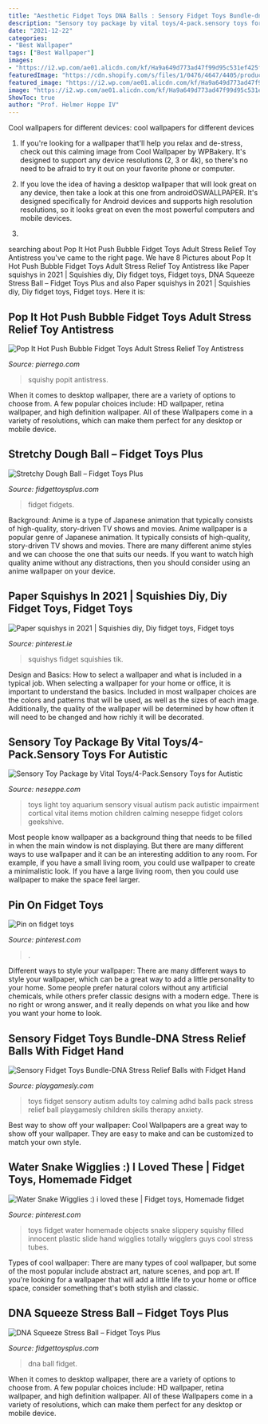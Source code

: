 ```yaml
---
title: "Aesthetic Fidget Toys DNA Balls : Sensory Fidget Toys Bundle-dna Stress Relief Balls With Fidget Hand"
description: "Sensory toy package by vital toys/4-pack.sensory toys for autistic"
date: "2021-12-22"
categories:
- "Best Wallpaper"
tags: ["Best Wallpaper"]
images:
- "https://i2.wp.com/ae01.alicdn.com/kf/Ha9a649d773ad47f99d95c531ef425f270.jpg?w=895&amp;is-pending-load=1#038;ssl=1"
featuredImage: "https://cdn.shopify.com/s/files/1/0476/4647/4405/products/doughballsalls_1200x1200.png?v=1608248033"
featured_image: "https://i2.wp.com/ae01.alicdn.com/kf/Ha9a649d773ad47f99d95c531ef425f270.jpg?w=895&amp;is-pending-load=1#038;ssl=1"
image: "https://i2.wp.com/ae01.alicdn.com/kf/Ha9a649d773ad47f99d95c531ef425f270.jpg?w=895&amp;is-pending-load=1#038;ssl=1"
ShowToc: true
author: "Prof. Helmer Hoppe IV"
---
```



Cool wallpapers for different devices:
cool wallpapers for different devices 

1. If you're looking for a wallpaper that'll help you relax and de-stress, check out this calming image from Cool Wallpaper by WPBakery. It's designed to support any device resolutions (2, 3 or 4k), so there's no need to be afraid to try it out on your favorite phone or computer.

2. If you love the idea of having a desktop wallpaper that will look great on any device, then take a look at this one from androidOSWALLPAPER. It's designed specifically for Android devices and supports high resolution resolutions, so it looks great on even the most powerful computers and mobile devices.

3.

	

		
searching about Pop It Hot Push Bubble Fidget Toys Adult Stress Relief Toy Antistress you've came to the right page. We have 8 Pictures about Pop It Hot Push Bubble Fidget Toys Adult Stress Relief Toy Antistress like Paper squishys in 2021 | Squishies diy, Diy fidget toys, Fidget toys, DNA Squeeze Stress Ball – Fidget Toys Plus and also Paper squishys in 2021 | Squishies diy, Diy fidget toys, Fidget toys. Here it is:
		
    
## Pop It Hot Push Bubble Fidget Toys Adult Stress Relief Toy Antistress

<img loading=lazy src="https://i2.wp.com/ae01.alicdn.com/kf/Ha9a649d773ad47f99d95c531ef425f270.jpg?w=895&amp;is-pending-load=1#038;ssl=1" onerror="this.onerror=null;this.src='https://tse3.mm.bing.net/th?id=OIP.eDBwOKTMHHpKlL6gdFo3ggHaHa&amp;pid=15.1';" alt="Pop It Hot Push Bubble Fidget Toys Adult Stress Relief Toy Antistress">

_Source: pierrego.com_

>squishy popit antistress. 

	

When it comes to desktop wallpaper, there are a variety of options to choose from. A few popular choices include: HD wallpaper, retina wallpaper, and high definition wallpaper. All of these Wallpapers come in a variety of resolutions, which can make them perfect for any desktop or mobile device. 

    
## Stretchy Dough Ball – Fidget Toys Plus

<img loading=lazy src="https://cdn.shopify.com/s/files/1/0476/4647/4405/products/doughballsalls_1200x1200.png?v=1608248033" onerror="this.onerror=null;this.src='https://tse4.mm.bing.net/th?id=OIP.PnIVetd623JodR1NC1PNrgHaMT&amp;pid=15.1';" alt="Stretchy Dough Ball – Fidget Toys Plus">

_Source: fidgettoysplus.com_

>fidget fidgets. 

	

Background: Anime is a type of Japanese animation that typically consists of high-quality, story-driven TV shows and movies.
Anime wallpaper is a popular genre of Japanese animation. It typically consists of high-quality, story-driven TV shows and movies. There are many different anime styles and we can choose the one that suits our needs. If you want to watch high quality anime without any distractions, then you should consider using an anime wallpaper on your device.

    
## Paper Squishys In 2021 | Squishies Diy, Diy Fidget Toys, Fidget Toys

<img loading=lazy src="https://i.pinimg.com/originals/f3/33/fa/f333fa7f95fd0cc36d998da22e3a1105.jpg" onerror="this.onerror=null;this.src='https://tse2.mm.bing.net/th?id=OIP.nXsQYqCNV5eFI7GbK3PX0wHaJ4&amp;pid=15.1';" alt="Paper squishys in 2021 | Squishies diy, Diy fidget toys, Fidget toys">

_Source: pinterest.ie_

>squishys fidget squishies tik. 

	

Design and Basics: How to select a wallpaper and what is included in a typical job.
When selecting a wallpaper for your home or office, it is important to understand the basics. Included in most wallpaper choices are the colors and patterns that will be used, as well as the sizes of each image. Additionally, the quality of the wallpaper will be determined by how often it will need to be changed and how richly it will be decorated.

    
## Sensory Toy Package By Vital Toys/4-Pack.Sensory Toys For Autistic

<img loading=lazy src="http://neseppe.com/wp-content/uploads/2018/11/26563-10.jpg" onerror="this.onerror=null;this.src='https://tse1.mm.bing.net/th?id=OIP.fi0ZRn8B-Nm90tblrtHRggHaHa&amp;pid=15.1';" alt="Sensory Toy Package by Vital Toys/4-Pack.Sensory Toys for Autistic">

_Source: neseppe.com_

>toys light toy aquarium sensory visual autism pack autistic impairment cortical vital items motion children calming neseppe fidget colors geekshive. 

	

Most people know wallpaper as a background thing that needs to be filled in when the main window is not displaying. But there are many different ways to use wallpaper and it can be an interesting addition to any room. For example, if you have a small living room, you could use wallpaper to create a minimalistic look. If you have a large living room, then you could use wallpaper to make the space feel larger.

    
## Pin On Fidget Toys

<img loading=lazy src="https://i.pinimg.com/736x/a6/86/1a/a6861a2c93238cc0e54a6c99c453a2fa.jpg" onerror="this.onerror=null;this.src='https://tse1.mm.bing.net/th?id=OIP.gjDrwIh67nyqYivVnlpzjQAAAA&amp;pid=15.1';" alt="Pin on fidget toys">

_Source: pinterest.com_

>. 

	

Different ways to style your wallpaper:
There are many different ways to style your wallpaper, which can be a great way to add a little personality to your home. Some people prefer natural colors without any artificial chemicals, while others prefer classic designs with a modern edge. There is no right or wrong answer, and it really depends on what you like and how you want your home to look.

    
## Sensory Fidget Toys Bundle-DNA Stress Relief Balls With Fidget Hand

<img loading=lazy src="http://playgamesly.com/wp-content/uploads/2019/08/130063-8.jpg" onerror="this.onerror=null;this.src='https://tse4.mm.bing.net/th?id=OIP.sjy0T6B4l1BzAoPnOUSmzwHaHa&amp;pid=15.1';" alt="Sensory Fidget Toys Bundle-DNA Stress Relief Balls with Fidget Hand">

_Source: playgamesly.com_

>toys fidget sensory autism adults toy calming adhd balls pack stress relief ball playgamesly children skills therapy anxiety. 

	

Best way to show off your wallpaper:
Cool Wallpapers are a great way to show off your wallpaper. They are easy to make and can be customized to match your own style.

    
## Water Snake Wigglies :) I Loved These | Fidget Toys, Homemade Fidget

<img loading=lazy src="https://i.pinimg.com/736x/72/aa/8b/72aa8b8fab5930fd003450334dbec533--fine-motor-skills-childhood-memories.jpg" onerror="this.onerror=null;this.src='https://tse4.mm.bing.net/th?id=OIP.pEoONCoDg4JBsPsb70-itgHaHa&amp;pid=15.1';" alt="Water Snake Wigglies :) i loved these | Fidget toys, Homemade fidget">

_Source: pinterest.com_

>toys fidget water homemade objects snake slippery squishy filled innocent plastic slide hand wigglies totally wigglers guys cool stress tubes. 

	

Types of cool wallpaper:
There are many types of cool wallpaper, but some of the most popular include abstract art, nature scenes, and pop art. If you're looking for a wallpaper that will add a little life to your home or office space, consider something that's both stylish and classic.

    
## DNA Squeeze Stress Ball – Fidget Toys Plus

<img loading=lazy src="https://cdn.shopify.com/s/files/1/0476/4647/4405/products/DNASqueezeBall2_grande.jpg?v=1598842031" onerror="this.onerror=null;this.src='https://tse3.mm.bing.net/th?id=OIP.1S3Z-FYlGeYTCzPZfRyWlwHaEt&amp;pid=15.1';" alt="DNA Squeeze Stress Ball – Fidget Toys Plus">

_Source: fidgettoysplus.com_

>dna ball fidget. 

	

When it comes to desktop wallpaper, there are a variety of options to choose from. A few popular choices include: HD wallpaper, retina wallpaper, and high definition wallpaper. All of these Wallpapers come in a variety of resolutions, which can make them perfect for any desktop or mobile device. 

